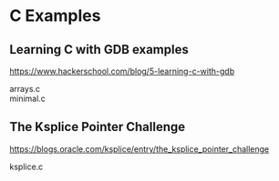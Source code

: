 C Examples
==========

Learning C with GDB examples 
----------------------------
https://www.hackerschool.com/blog/5-learning-c-with-gdb

arrays.c   
minimal.c

The Ksplice Pointer Challenge
-----------------------------
https://blogs.oracle.com/ksplice/entry/the_ksplice_pointer_challenge

ksplice.c
